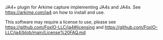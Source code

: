 JA4+ plugin for Arkime capture implementing JA4s and JA4x. See https://arkime.com/ja4 on how to install and use.

This software may require a license to use, please see
https://github.com/FoxIO-LLC/ja4#licensing and
https://github.com/FoxIO-LLC/ja4/blob/main/License%20FAQ.md
